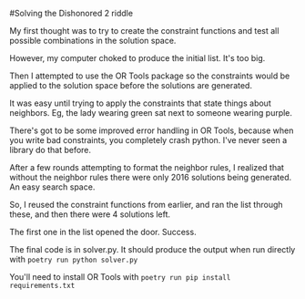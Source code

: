 #Solving the Dishonored 2 riddle

My first thought was to try to create the constraint functions and test all possible combinations
in the solution space.

However, my computer choked to produce the initial list. It's too big. 

Then I attempted to use the OR Tools package so the constraints would be applied to 
the solution space before the solutions are generated.

It was easy until trying to apply the constraints that state things about neighbors.
Eg, the lady wearing green sat next to someone wearing purple.

There's got to be some improved error handling in OR Tools, because when you write bad
constraints, you completely crash python. I've never seen a library do that before.

After a few rounds attempting to format the neighbor rules, I realized that without the 
neighbor rules there were only 2016 solutions being generated. An easy search space.

So, I reused the constraint functions from earlier, and ran the list through these, and then
there were 4 solutions left.

The first one in the list opened the door. Success.

The final code is in solver.py. It should produce the output when run directly with `poetry run python solver.py`

You'll need to install OR Tools with `poetry run pip install requirements.txt`

